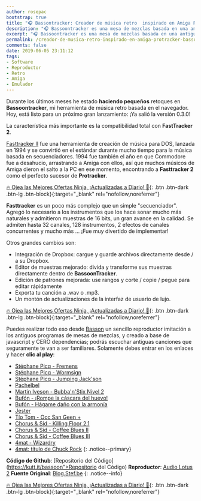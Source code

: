 ```yaml
---
author: rosepac
bootstrap: true
title: "🎧 Bassontracker: Creador de música retro  inspirado en Amiga Protracker"
description: "🎧 Bassoontracker es una mesa de mezclas basada en una antiguo software creada para los ordenadores Amiga denominado Fasttracker."
excerpt: "🎧 Bassoontracker es una mesa de mezclas basada en una antiguo software creada para los ordenadores Amiga denominado Fasttracker."
permalink: /creador-de-musica-retro-inspirado-en-amiga-protracker-bassontracker/
comments: false
date: 2019-06-05 23:11:12
tags:
- Software
- Reproductor
- Retro
- Amiga
- Emulador
---
```


Durante los últimos meses he estado **haciendo pequeños** retoques en **Bassoontracker**, mi herramienta de música retro basada en el navegador. Hoy, está listo para un próximo gran lanzamiento: ¡Ya salió la versión 0.3.0!

La característica más importante es la compatibilidad total con **FastTracker 2**.

[Fasttracker II](https://en.wikipedia.org/wiki/FastTracker_2) fue una herramienta de creación de música para DOS, lanzada en 1994 y se convirtió en el estándar durante mucho tiempo para la música basada en secuenciadores.
1994 fue también el año en que Commodore fue a desahucio, arrastrando a Amiga con ellos, así que muchos músicos de Amiga dieron el salto a la PC en ese momento, encontrando a **Fasttracker 2** como el perfecto sucesor de **Protracker**.

[🔥 Ojea las Mejores Ofertas Ninja, ¡Actualizadas a Diario! 🎁](https://www.amazon.es/shop/cibercursos){: .btn .btn-dark .btn-lg .btn-block}{:target="_blank" rel="nofollow,noreferrer"}

**Fasttracker** es un poco más complejo que un simple "secuenciador". Agregó lo necesario a los instrumentos que los hace sonar mucho más naturales y admitieron muestras de 16 bits, un gran avance en la calidad.
Se admiten hasta 32 canales, 128 instrumentos, 2 efectos de canales concurrentes y mucho más ... ¡Fue muy divertido de implementar!

Otros grandes cambios son:

- Integración de Dropbox: cargue y guarde archivos directamente desde / a su Dropbox.
- Editor de muestras mejorado: divida y transforme sus muestras directamente dentro de **BassoonTracker**.
- Edición de patrones mejorada: use rangos y corte / copie / pegue para editar rápidamente
- Exporta tu canción a .wav o .mp3.
- Un montón de actualizaciones de la interfaz de usuario de lujo.

[🔥 Ojea las Mejores Ofertas Ninja, ¡Actualizadas a Diario! 🎁](https://www.amazon.es/shop/cibercursos){: .btn .btn-dark .btn-lg .btn-block}{:target="_blank" rel="nofollow,noreferrer"}

Puedes realizar todo eso desde [Basson](https://kutt.it/bassoon) un sencillo reproductor imitación a los antiguos programas de mesas de mezclas, y creado a base de javascript y CERO dependencias; podrás escuchar antiguas canciones que seguramente te van a ser familiares. Solamente debes entrar en los enlaces y hacer **clic al play**:

- [Stéphane Picq - Fremens](https://www.stef.be/bassoontracker/?file=https%3A%2F%2Fapi.modarchive.org%2Fdownloads.php%3Fmoduleid%3D41651)
- [Stéphane Picq - Wormsign](https://www.stef.be/bassoontracker/?file=https%3A%2F%2Fapi.modarchive.org%2Fdownloads.php%3Fmoduleid%3D41654)
- [Stéphane Picq - Jumping Jack'son](https://www.stef.be/bassoontracker/?file=https%3A%2F%2Fmodland.com%2Fpub%2Fmodules%2FProtracker%2FStephane%20Picq%2Fjumping%20jack%27son.mod)
- [Pachelbel](https://www.stef.be/bassoontracker/?file=https%3A%2F%2Fapi.modarchive.org%2Fdownloads.php%3Fmoduleid%3D158122)
- [Martin Iveson - Bubba'n'Stix Nivel 2](https://www.stef.be/bassoontracker/?file=https%3A%2F%2Fapi.modarchive.org%2Fdownloads.php%3Fmoduleid%3D123172)
- [Bufón - ¡Rompe la cáscara del huevo!](https://www.stef.be/bassoontracker/?file=https%3A%2F%2Fmodland.com%2Fpub%2Fmodules%2FProtracker%2FJester%2Fcrack%20the%20eggshell%21.mod)
- [Bufón - Hágame daño con la armonía](https://www.stef.be/bassoontracker/?file=https%3A%2F%2Fmodland.com%2Fpub%2Fmodules%2FProtracker%2FJester%2Fharm%20me%20with%20harmony.mod)
- [Jester](https://www.stef.be/bassoontracker/?file=https%3A%2F%2Fmodland.com%2Fpub%2Fmodules%2FProtracker%2FJester%2Fspice%20it%20up.mod)
- [Tío Tom - Occ San Geen +](https://www.stef.be/bassoontracker/?file=https%3A%2F%2Fmodland.com%2Fpub%2Fmodules%2FProtracker%2FUncle%20Tom%2Focc-san-geen%2B.mod)
- [Chorus &amp; Sid - Killing Floor 2.1](https://www.stef.be/bassoontracker/?file=https%3A%2F%2Fmodland.com%2Fpub%2Fmodules%2FProtracker%2FChorus%2Fcoop-Sid%2Fkilling%20floor.mod)
- [Chorus &amp; Sid - Coffee Blues II](https://www.stef.be/bassoontracker/?file=https%3A%2F%2Fmodland.com%2Fpub%2Fmodules%2FProtracker%2FChorus%2Fcoop-Sid%2Fcoffee%20blues%20ii.mod)
- [Chorus &amp; Sid - Coffee Blues III](https://www.stef.be/bassoontracker/?file=https%3A%2F%2Fmodland.com%2Fpub%2Fmodules%2FProtracker%2FChorus%2Fcoop-Sid%2Fcoffee%20blues%20iii.mod)
- [4mat - Wizardry](https://www.stef.be/bassoontracker/?file=https%3A%2F%2Fmodland.com%2Fpub%2Fmodules%2FProtracker%2F4-Mat%2Fwizardry.mod)
- [4mat: título de Chuck Rock](https://www.stef.be/bassoontracker/?file=https%3A%2F%2Fmodland.com%2Fpub%2Fmodules%2FProtracker%2F4-Mat%2Fchuckrock-title.mod)
{: .notice--primary}

**Código de Github**: [Repositorio del Código](https://kutt.it/bassoon">Repositorio del Código)
**Reproductor**: [Audio Lotus 2](https://www.stef.be/bassoontracker/?file=demomods%2Flotus20.mod)
**Fuente Original**: [Blog.Stef.be](http://blog.stef.be/bassoontracker030)
{: .notice--info}

[🔥 Ojea las Mejores Ofertas Ninja, ¡Actualizadas a Diario! 🎁](https://www.amazon.es/shop/cibercursos){: .btn .btn-dark .btn-lg .btn-block}{:target="_blank" rel="nofollow,noreferrer"}